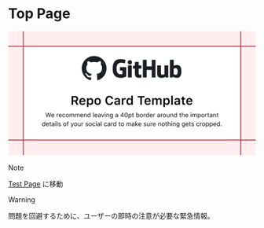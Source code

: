 # Top Page

![App Icon](../assets/images/sample.png)

> [!NOTE]
> [Test Page](page.md) に移動

> [!WARNING]
> 問題を回避するために、ユーザーの即時の注意が必要な緊急情報。

